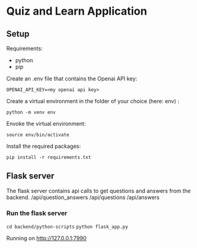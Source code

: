# Quiz and Learn Application

## Setup

Requirements:
- python
- pip

Create an .env file that contains the Openai API key:

` OPENAI_API_KEY=<my openai api key> `

Create a virtual environment in the folder of your choice (here: env) :

` python -m venv env `

Envoke the virtual environment:

` source env/bin/activate `

Install the required packages:

` pip install -r requirements.txt `


## Flask server

The flask server contains api calls to get questions and answers from the backend.
/api/question_answers
/api/questions
/api/answers

### Run the flask server

` cd backend/python-scripts `
` python flask_app.py `

Running on http://127.0.0.1:7990
